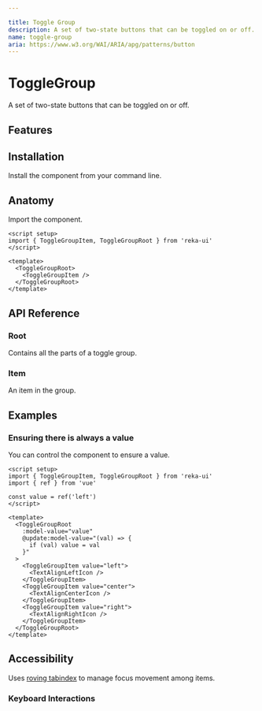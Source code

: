 ```yaml
---

title: Toggle Group
description: A set of two-state buttons that can be toggled on or off.
name: toggle-group
aria: https://www.w3.org/WAI/ARIA/apg/patterns/button
---
```


# ToggleGroup

<Description>
A set of two-state buttons that can be toggled on or off.
</Description>

<ComponentPreview name="ToggleGroup" />

## Features

<Highlights
  :features="[
    'Full keyboard navigation.',
    'Supports horizontal/vertical orientation.',
    'Support single and multiple pressed buttons.',
    'Can be controlled or uncontrolled.',
  ]"
/>

## Installation

Install the component from your command line.

<InstallationTabs value="reka-ui" />

## Anatomy

Import the component.

```vue
<script setup>
import { ToggleGroupItem, ToggleGroupRoot } from 'reka-ui'
</script>

<template>
  <ToggleGroupRoot>
    <ToggleGroupItem />
  </ToggleGroupRoot>
</template>
```

## API Reference

### Root

Contains all the parts of a toggle group.

<!-- @include: @/meta/ToggleGroupRoot.md -->

<DataAttributesTable
  :data="[
    {
      attribute: '[data-orientation]',
      values: ['vertical', 'horizontal'],
    },
  ]"
/>

### Item

An item in the group.

<!-- @include: @/meta/ToggleGroupItem.md -->

<DataAttributesTable
  :data="[
    {
      attribute: '[data-state]',
      values: ['on', 'off'],
    },
    {
      attribute: '[data-disabled]',
      values: 'Present when disabled',
    },
    {
      attribute: '[data-orientation]',
      values: ['vertical', 'horizontal'],
    },
  ]"
/>

## Examples

### Ensuring there is always a value

You can control the component to ensure a value.

```vue line=5,10-13
<script setup>
import { ToggleGroupItem, ToggleGroupRoot } from 'reka-ui'
import { ref } from 'vue'

const value = ref('left')
</script>

<template>
  <ToggleGroupRoot
    :model-value="value"
    @update:model-value="(val) => {
      if (val) value = val
    }"
  >
    <ToggleGroupItem value="left">
      <TextAlignLeftIcon />
    </ToggleGroupItem>
    <ToggleGroupItem value="center">
      <TextAlignCenterIcon />
    </ToggleGroupItem>
    <ToggleGroupItem value="right">
      <TextAlignRightIcon />
    </ToggleGroupItem>
  </ToggleGroupRoot>
</template>
```

## Accessibility

Uses [roving tabindex](https://www.w3.org/TR/wai-aria-practices-1.2/examples/radio/radio.html) to manage focus movement among items.

### Keyboard Interactions

<KeyboardTable
  :data="[
    {
      keys: ['Tab'],
      description:
        'Moves focus to either the pressed item or the first item in the group.',
    },
    {
      keys: ['Space'],
      description: 'Activates/deactivates the item.',
    },
    {
      keys: ['Enter'],
      description: 'Activates/deactivates the item.',
    },
    {
      keys: ['ArrowDown'],
      description: 'Moves focus to the next item in the group.',
    },
    {
      keys: ['ArrowRight'],
      description: 'Moves focus to the next item in the group.',
    },
    {
      keys: ['ArrowUp'],
      description: 'Moves focus to the previous item in the group.',
    },
    {
      keys: ['ArrowLeft'],
      description: 'Moves focus to the previous item in the group.',
    },
    {
      keys: ['Home'],
      description: 'Moves focus to the first item.',
    },
    {
      keys: ['End'],
      description: 'Moves focus to the last item.',
    },
  ]"
/>
